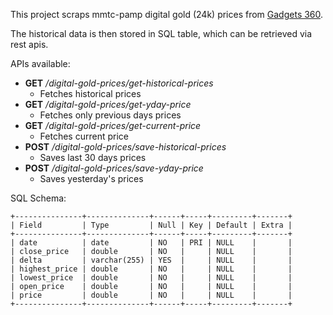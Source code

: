 This project scraps mmtc-pamp digital gold (24k) prices from [Gadgets 360](https://gadgets.ndtv.com/finance/digital-gold-price-in-india). 

The historical data is then stored in SQL table, which can be retrieved via rest apis.

APIs available:
- **GET** _/digital-gold-prices/get-historical-prices_
  - Fetches historical prices
- **GET** _/digital-gold-prices/get-yday-price_
  - Fetches only previous days prices
- **GET** _/digital-gold-prices/get-current-price_
  - Fetches current price
- **POST** _/digital-gold-prices/save-historical-prices_
  - Saves last 30 days prices
- **POST** _/digital-gold-prices/save-yday-price_
  - Saves yesterday's prices

SQL Schema:
```
+---------------+--------------+------+-----+---------+-------+
| Field         | Type         | Null | Key | Default | Extra |
+---------------+--------------+------+-----+---------+-------+
| date          | date         | NO   | PRI | NULL    |       |
| close_price   | double       | NO   |     | NULL    |       |
| delta         | varchar(255) | YES  |     | NULL    |       |
| highest_price | double       | NO   |     | NULL    |       |
| lowest_price  | double       | NO   |     | NULL    |       |
| open_price    | double       | NO   |     | NULL    |       |
| price         | double       | NO   |     | NULL    |       |
+---------------+--------------+------+-----+---------+-------+
```